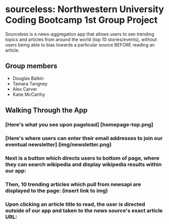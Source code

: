 # sourceless: Northwestern University Coding Bootcamp 1st Group Project

Sourceless is a news-aggregation app that allows users to see trending topics and articles from around the world (top 10 stories/events), without users being able to bias towards a particular source BEFORE reading an article.

## Group members
* Douglas Balkin
* Tamara Tangney
* Alex Carver
* Katie McCarthy

## Walking Through the App

### [Here's what you see upon pageload] [homepage-top.png] 

### [Here's where users can enter their email addresses to join our eventual newsletter] (img/newsletter.png)

### Next is a button which directs users to bottom of page, where they can search wikipedia and display wikipedia results within our app:

### Then, 10 trending articles which pull from newsapi are displayed to the page: (insert link to img)

### Upon clicking an article title to read, the user is directed outside of our app and taken to the news source's exact article URL:

